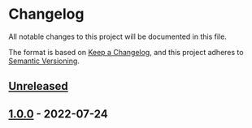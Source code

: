 # Changelog

All notable changes to this project will be documented in this file.

The format is based on [Keep a Changelog](https://keepachangelog.com/en/1.0.0/),
and this project adheres to [Semantic Versioning](https://semver.org/spec/v2.0.0.html).

## [Unreleased]

## [1.0.0] - 2022-07-24

[Unreleased]: https://github.com/patrickhayo/azr-tf-module-nat-gateway/compare/1.0.0...HEAD

[1.0.0]: https://github.com/patrickhayo/azr-tf-module-nat-gateway/compare/0af0586faf71836753293c9d178ab42c09668701...1.0.0
